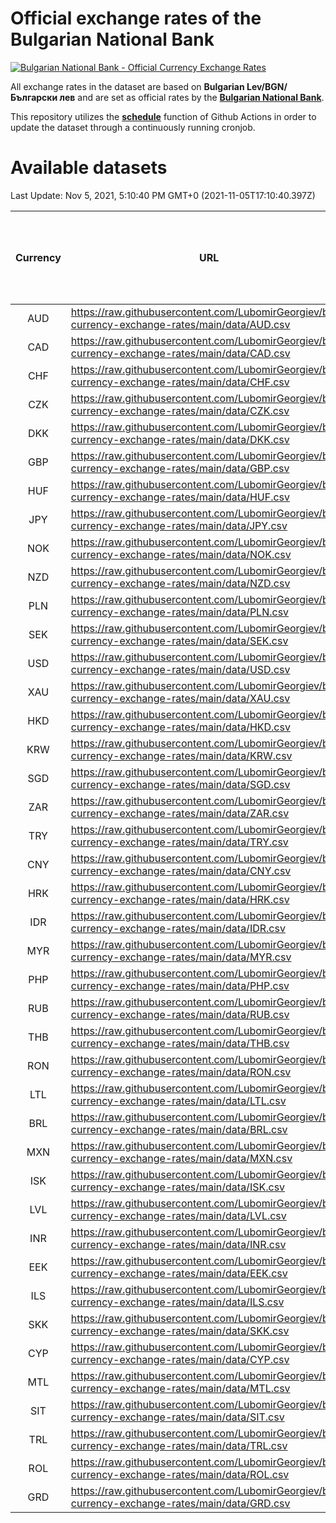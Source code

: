 # Official exchange rates of the Bulgarian National Bank

[![Bulgarian National Bank - Official Currency Exchange Rates](https://github.com/LubomirGeorgiev/bnb-currency-exchange-rates/actions/workflows/update-rates.yml/badge.svg?branch=main)](https://github.com/LubomirGeorgiev/bnb-currency-exchange-rates/actions/workflows/update-rates.yml)

All exchange rates in the dataset are based on **Bulgarian Lev/BGN/Български лев** and are set as official rates by the [**Bulgarian National Bank**](https://www.bnb.bg/Statistics/StExternalSector/StExchangeRates/StERForeignCurrencies/index.htm?toLang=_EN).

This repository utilizes the [**schedule**](https://docs.github.com/en/actions/reference/events-that-trigger-workflows) function of Github Actions in order to update the dataset through a continuously running cronjob.

# Available datasets

<!-- START LINKS (DO NOT EVER FU*ING DELETE THIS COMMENT FOR THE LOVE OF YOUR LIFE!!! IF YOU ARE CURIOS HOW IT WORKS, YOU CAN HAVE A LOOK AT ./src/updateReadme.ts) -->

Last Update: Nov 5, 2021, 5:10:40 PM GMT+0 (2021-11-05T17:10:40.397Z)

| Currency | URL                                                                                             | Number of records | Number of missing days that were filled in |
| :------: | ----------------------------------------------------------------------------------------------- | :---------------: | :----------------------------------------: |
|   AUD    | https://raw.githubusercontent.com/LubomirGeorgiev/bnb-currency-exchange-rates/main/data/AUD.csv |       7947        |                    2453                    |
|   CAD    | https://raw.githubusercontent.com/LubomirGeorgiev/bnb-currency-exchange-rates/main/data/CAD.csv |       7947        |                    2453                    |
|   CHF    | https://raw.githubusercontent.com/LubomirGeorgiev/bnb-currency-exchange-rates/main/data/CHF.csv |       7947        |                    2453                    |
|   CZK    | https://raw.githubusercontent.com/LubomirGeorgiev/bnb-currency-exchange-rates/main/data/CZK.csv |       7947        |                    2453                    |
|   DKK    | https://raw.githubusercontent.com/LubomirGeorgiev/bnb-currency-exchange-rates/main/data/DKK.csv |       7947        |                    2453                    |
|   GBP    | https://raw.githubusercontent.com/LubomirGeorgiev/bnb-currency-exchange-rates/main/data/GBP.csv |       7947        |                    2453                    |
|   HUF    | https://raw.githubusercontent.com/LubomirGeorgiev/bnb-currency-exchange-rates/main/data/HUF.csv |       7947        |                    2453                    |
|   JPY    | https://raw.githubusercontent.com/LubomirGeorgiev/bnb-currency-exchange-rates/main/data/JPY.csv |       7947        |                    2453                    |
|   NOK    | https://raw.githubusercontent.com/LubomirGeorgiev/bnb-currency-exchange-rates/main/data/NOK.csv |       7947        |                    2453                    |
|   NZD    | https://raw.githubusercontent.com/LubomirGeorgiev/bnb-currency-exchange-rates/main/data/NZD.csv |       7947        |                    2453                    |
|   PLN    | https://raw.githubusercontent.com/LubomirGeorgiev/bnb-currency-exchange-rates/main/data/PLN.csv |       7947        |                    2453                    |
|   SEK    | https://raw.githubusercontent.com/LubomirGeorgiev/bnb-currency-exchange-rates/main/data/SEK.csv |       7947        |                    2453                    |
|   USD    | https://raw.githubusercontent.com/LubomirGeorgiev/bnb-currency-exchange-rates/main/data/USD.csv |       7947        |                    2453                    |
|   XAU    | https://raw.githubusercontent.com/LubomirGeorgiev/bnb-currency-exchange-rates/main/data/XAU.csv |       7947        |                    2455                    |
|   HKD    | https://raw.githubusercontent.com/LubomirGeorgiev/bnb-currency-exchange-rates/main/data/HKD.csv |       7645        |                    2362                    |
|   KRW    | https://raw.githubusercontent.com/LubomirGeorgiev/bnb-currency-exchange-rates/main/data/KRW.csv |       7645        |                    2362                    |
|   SGD    | https://raw.githubusercontent.com/LubomirGeorgiev/bnb-currency-exchange-rates/main/data/SGD.csv |       7645        |                    2362                    |
|   ZAR    | https://raw.githubusercontent.com/LubomirGeorgiev/bnb-currency-exchange-rates/main/data/ZAR.csv |       7645        |                    2362                    |
|   TRY    | https://raw.githubusercontent.com/LubomirGeorgiev/bnb-currency-exchange-rates/main/data/TRY.csv |       6127        |                    1892                    |
|   CNY    | https://raw.githubusercontent.com/LubomirGeorgiev/bnb-currency-exchange-rates/main/data/CNY.csv |       6007        |                    1856                    |
|   HRK    | https://raw.githubusercontent.com/LubomirGeorgiev/bnb-currency-exchange-rates/main/data/HRK.csv |       6007        |                    1856                    |
|   IDR    | https://raw.githubusercontent.com/LubomirGeorgiev/bnb-currency-exchange-rates/main/data/IDR.csv |       6007        |                    1856                    |
|   MYR    | https://raw.githubusercontent.com/LubomirGeorgiev/bnb-currency-exchange-rates/main/data/MYR.csv |       6007        |                    1856                    |
|   PHP    | https://raw.githubusercontent.com/LubomirGeorgiev/bnb-currency-exchange-rates/main/data/PHP.csv |       6007        |                    1856                    |
|   RUB    | https://raw.githubusercontent.com/LubomirGeorgiev/bnb-currency-exchange-rates/main/data/RUB.csv |       6007        |                    1856                    |
|   THB    | https://raw.githubusercontent.com/LubomirGeorgiev/bnb-currency-exchange-rates/main/data/THB.csv |       6007        |                    1856                    |
|   RON    | https://raw.githubusercontent.com/LubomirGeorgiev/bnb-currency-exchange-rates/main/data/RON.csv |       5948        |                    1838                    |
|   LTL    | https://raw.githubusercontent.com/LubomirGeorgiev/bnb-currency-exchange-rates/main/data/LTL.csv |       5155        |                    1584                    |
|   BRL    | https://raw.githubusercontent.com/LubomirGeorgiev/bnb-currency-exchange-rates/main/data/BRL.csv |       5036        |                    1558                    |
|   MXN    | https://raw.githubusercontent.com/LubomirGeorgiev/bnb-currency-exchange-rates/main/data/MXN.csv |       5036        |                    1558                    |
|   ISK    | https://raw.githubusercontent.com/LubomirGeorgiev/bnb-currency-exchange-rates/main/data/ISK.csv |       4950        |                    1534                    |
|   LVL    | https://raw.githubusercontent.com/LubomirGeorgiev/bnb-currency-exchange-rates/main/data/LVL.csv |       4790        |                    1470                    |
|   INR    | https://raw.githubusercontent.com/LubomirGeorgiev/bnb-currency-exchange-rates/main/data/INR.csv |       4669        |                    1444                    |
|   EEK    | https://raw.githubusercontent.com/LubomirGeorgiev/bnb-currency-exchange-rates/main/data/EEK.csv |       4000        |                    1226                    |
|   ILS    | https://raw.githubusercontent.com/LubomirGeorgiev/bnb-currency-exchange-rates/main/data/ILS.csv |       3944        |                    1224                    |
|   SKK    | https://raw.githubusercontent.com/LubomirGeorgiev/bnb-currency-exchange-rates/main/data/SKK.csv |       2971        |                    913                     |
|   CYP    | https://raw.githubusercontent.com/LubomirGeorgiev/bnb-currency-exchange-rates/main/data/CYP.csv |       2907        |                    891                     |
|   MTL    | https://raw.githubusercontent.com/LubomirGeorgiev/bnb-currency-exchange-rates/main/data/MTL.csv |       2605        |                    800                     |
|   SIT    | https://raw.githubusercontent.com/LubomirGeorgiev/bnb-currency-exchange-rates/main/data/SIT.csv |       2543        |                    779                     |
|   TRL    | https://raw.githubusercontent.com/LubomirGeorgiev/bnb-currency-exchange-rates/main/data/TRL.csv |       1818        |                    559                     |
|   ROL    | https://raw.githubusercontent.com/LubomirGeorgiev/bnb-currency-exchange-rates/main/data/ROL.csv |       1697        |                    524                     |
|   GRD    | https://raw.githubusercontent.com/LubomirGeorgiev/bnb-currency-exchange-rates/main/data/GRD.csv |        361        |                    109                     |

<!-- END LINKS (DO NOT EVER FU*ING DELETE THIS COMMENT FOR THE LOVE OF YOUR LIFE!!! IF YOU ARE CURIOS HOW IT WORKS, YOU CAN HAVE A LOOK AT ./src/updateReadme.ts) -->
